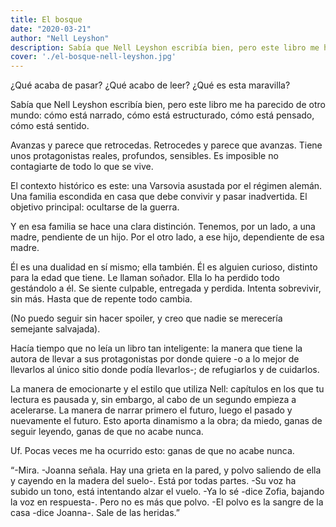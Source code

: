 ```yaml
---
title: El bosque
date: "2020-03-21"
author: "Nell Leyshon"
description: Sabía que Nell Leyshon escribía bien, pero este libro me ha parecido de otro mundo. ómo está narrado, cómo está estructurado, cómo está pensado, cómo está sentido.
cover: './el-bosque-nell-leyshon.jpg'
---
```


¿Qué acaba de pasar? ¿Qué acabo de leer? ¿Qué es esta maravilla?

Sabía que Nell Leyshon escribía bien, pero este libro me ha parecido de otro mundo: cómo está narrado, cómo está estructurado, cómo está pensado, cómo está sentido.

Avanzas y parece que retrocedas. Retrocedes y parece que avanzas. Tiene unos protagonistas reales, profundos, sensibles. Es imposible no contagiarte de todo lo que se vive.

El contexto histórico es este: una Varsovia asustada por el régimen alemán. Una familia escondida en casa que debe convivir y pasar inadvertida. El objetivo principal: ocultarse de la guerra.

Y en esa familia se hace una clara distinción. Tenemos, por un lado, a una madre, pendiente de un hijo. Por el otro lado, a ese hijo, dependiente de esa madre.

Él es una dualidad en sí mismo; ella también. Él es alguien curioso, distinto para la edad que tiene. Le llaman soñador. Ella lo ha perdido todo gestándolo a él. Se siente culpable, entregada y perdida. Intenta sobrevivir, sin más. Hasta que de repente todo cambia.

(No puedo seguir sin hacer spoiler, y creo que nadie se merecería semejante salvajada).

Hacía tiempo que no leía un libro tan inteligente: la manera que tiene la autora de llevar a sus protagonistas por donde quiere -o a lo mejor de llevarlos al único sitio donde podía llevarlos-; de refugiarlos y de cuidarlos.

La manera de emocionarte y el estilo que utiliza Nell: capítulos en los que tu lectura es pausada y, sin embargo, al cabo de un segundo empieza a acelerarse.
La manera de narrar primero el futuro, luego el pasado y nuevamente el futuro. Esto aporta dinamismo a la obra; da miedo, ganas de seguir leyendo, ganas de que no acabe nunca.

Uf. Pocas veces me ha ocurrido esto: ganas de que no acabe nunca.

“-Mira. -Joanna señala. Hay una grieta en la pared, y polvo saliendo de ella y cayendo en la madera del suelo-. Está por todas partes. -Su voz ha subido un tono, está intentando alzar el vuelo.
-Ya lo sé -dice Zofia, bajando la voz en respuesta-. Pero no es más que polvo.
-El polvo es la sangre de la casa -dice Joanna-. Sale de las heridas.”
